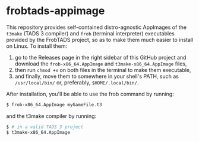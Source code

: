 # frobtads-appimage

This repository provides self-contained distro-agnostic AppImages of the
`t3make` (TADS 3 compiler) and `frob` (terminal interpreter) executables
provided by the FrobTADS project, so as to make them much easier to install on
Linux. To install them:

1. go to the Releases page in the right sidebar of this GitHub project and
   download the `frob-x86_64.AppImage` and `t3make-x86_64.AppImage` files,
2. then run `chmod +x` on both files in the terminal to make them executable,
3. and finally, move them to somewhere in your shell's PATH, such as
   `/usr/local/bin/` or, preferably, `$HOME/.local/bin/`.

After installation, you'll be able to use the frob command by running:

```bash
$ frob-x86_64.AppImage myGameFile.t3
```

and the t3make compiler by running:

```bash
$ # in a valid TADS 3 project
$ t3make-x86_64.AppImage
```
